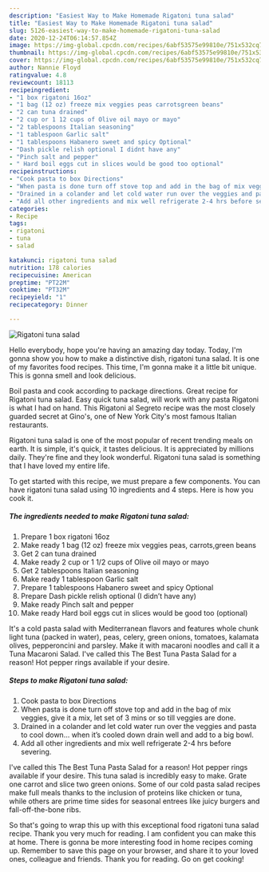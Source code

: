 ```yaml
---
description: "Easiest Way to Make Homemade Rigatoni tuna salad"
title: "Easiest Way to Make Homemade Rigatoni tuna salad"
slug: 5126-easiest-way-to-make-homemade-rigatoni-tuna-salad
date: 2020-12-24T06:14:57.854Z
image: https://img-global.cpcdn.com/recipes/6abf53575e99810e/751x532cq70/rigatoni-tuna-salad-recipe-main-photo.jpg
thumbnail: https://img-global.cpcdn.com/recipes/6abf53575e99810e/751x532cq70/rigatoni-tuna-salad-recipe-main-photo.jpg
cover: https://img-global.cpcdn.com/recipes/6abf53575e99810e/751x532cq70/rigatoni-tuna-salad-recipe-main-photo.jpg
author: Nannie Floyd
ratingvalue: 4.8
reviewcount: 18113
recipeingredient:
- "1 box rigatoni 16oz"
- "1 bag (12 oz) freeze mix veggies peas carrotsgreen beans"
- "2 can tuna drained"
- "2 cup or 1 12 cups of Olive oil mayo or mayo"
- "2 tablespoons Italian seasoning"
- "1 tablespoon Garlic salt"
- "1 tablespoons Habanero sweet and spicy Optional"
- "Dash pickle relish optional I didnt have any"
- "Pinch salt and pepper"
- " Hard boil eggs cut in slices would be good too optional"
recipeinstructions:
- "Cook pasta to box Directions"
- "When pasta is done turn off stove top and add in the bag of mix veggies, give it a mix, let set of 3 mins or so till veggies are done."
- "Drained in a colander and let cold water run over the veggies and pasta to cool down... when it’s cooled down drain well and add to a big bowl."
- "Add all other ingredients and mix well refrigerate 2-4 hrs before severing."
categories:
- Recipe
tags:
- rigatoni
- tuna
- salad

katakunci: rigatoni tuna salad 
nutrition: 178 calories
recipecuisine: American
preptime: "PT22M"
cooktime: "PT32M"
recipeyield: "1"
recipecategory: Dinner

---
```



![Rigatoni tuna salad](https://img-global.cpcdn.com/recipes/6abf53575e99810e/751x532cq70/rigatoni-tuna-salad-recipe-main-photo.jpg)

Hello everybody, hope you're having an amazing day today. Today, I'm gonna show you how to make a distinctive dish, rigatoni tuna salad. It is one of my favorites food recipes. This time, I'm gonna make it a little bit unique. This is gonna smell and look delicious.

Boil pasta and cook according to package directions. Great recipe for Rigatoni tuna salad. Easy quick tuna salad, will work with any pasta Rigatoni is what I had on hand. This Rigatoni al Segreto recipe was the most closely guarded secret at Gino&#39;s, one of New York City&#39;s most famous Italian restaurants.

Rigatoni tuna salad is one of the most popular of recent trending meals on earth. It is simple, it's quick, it tastes delicious. It is appreciated by millions daily. They're fine and they look wonderful. Rigatoni tuna salad is something that I have loved my entire life.


To get started with this recipe, we must prepare a few components. You can have rigatoni tuna salad using 10 ingredients and 4 steps. Here is how you cook it.

<!--inarticleads1-->

##### The ingredients needed to make Rigatoni tuna salad:

1. Prepare 1 box rigatoni 16oz
1. Make ready 1 bag (12 oz) freeze mix veggies peas, carrots,green beans
1. Get 2 can tuna drained
1. Make ready 2 cup or 1 1/2 cups of Olive oil mayo or mayo
1. Get 2 tablespoons Italian seasoning
1. Make ready 1 tablespoon Garlic salt
1. Prepare 1 tablespoons Habanero sweet and spicy Optional
1. Prepare Dash pickle relish optional (I didn’t have any)
1. Make ready Pinch salt and pepper
1. Make ready  Hard boil eggs cut in slices would be good too (optional)


It&#39;s a cold pasta salad with Mediterranean flavors and features whole chunk light tuna (packed in water), peas, celery, green onions, tomatoes, kalamata olives, pepperoncini and parsley. Make it with macaroni noodles and call it a Tuna Macaroni Salad. I&#39;ve called this The Best Tuna Pasta Salad for a reason! Hot pepper rings available if your desire. 

<!--inarticleads2-->

##### Steps to make Rigatoni tuna salad:

1. Cook pasta to box Directions
1. When pasta is done turn off stove top and add in the bag of mix veggies, give it a mix, let set of 3 mins or so till veggies are done.
1. Drained in a colander and let cold water run over the veggies and pasta to cool down... when it’s cooled down drain well and add to a big bowl.
1. Add all other ingredients and mix well refrigerate 2-4 hrs before severing.


I&#39;ve called this The Best Tuna Pasta Salad for a reason! Hot pepper rings available if your desire. This tuna salad is incredibly easy to make. Grate one carrot and slice two green onions. Some of our cold pasta salad recipes make full meals thanks to the inclusion of proteins like chicken or tuna, while others are prime time sides for seasonal entrees like juicy burgers and fall-off-the-bone ribs. 

So that's going to wrap this up with this exceptional food rigatoni tuna salad recipe. Thank you very much for reading. I am confident you can make this at home. There is gonna be more interesting food in home recipes coming up. Remember to save this page on your browser, and share it to your loved ones, colleague and friends. Thank you for reading. Go on get cooking!
